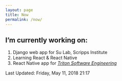 ```yaml
---
layout: page
title: Now
permalink: /now/
---
```


## I’m currently working on:

1. Django web app for Su Lab, Scripps Institute
2. Learning React & React Native
3. React Native app for *[Triton Software Engineering](https://github.com/Conceptualizers/rideshare)*


Last Updated: Friday, May 11, 2018 21:17